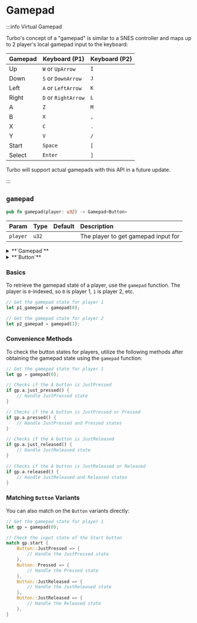 # Gamepad

:::info Virtual Gamepad

Turbo's concept of a "gamepad" is similar to a SNES controller and maps up to 2 player's local gamepad input to the keyboard:

| Gamepad | Keyboard (P1)       | Keyboard (P2) |
| ------- | ------------------- | ------------- |
| Up      | `W` or `UpArrow`    | `I`           |
| Down    | `S` or `DownArrow`  | `J`           |
| Left    | `A` or `LeftArrow`  | `K`           |
| Right   | `D` or `RightArrow` | `L`           |
| A       | `Z`                 | `M`           |
| B       | `X`                 | `,`           |
| X       | `C`                 | `.`           |
| Y       | `V`                 | `/`           |
| Start   | `Space`             | `[`           |
| Select  | `Enter`             | `]`           |

Turbo will support actual gamepads with this API in a future update.

:::

## `gamepad`

```rust title="turbo::input"
pub fn gamepad(player: u32) -> Gamepad<Button>
```

| Param    | Type  | Default | Description                         |
| :------- | :---- | :------ | :---------------------------------- |
| `player` | `u32` |         | The player to get gamepad input for |

<details>
<summary>**`Gamepad`**</summary>

```rust title="turbo::input"
/// Represents the state of various gamepad buttons.
#[repr(C, packed)]
#[derive(Clone, Copy, Debug, PartialEq, bytemuck::Pod, bytemuck::Zeroable)]
pub struct Gamepad<T: Copy> {
    /// The state of the up button.
    pub up: T,
    /// The state of the down button.
    pub down: T,
    /// The state of the left button.
    pub left: T,
    /// The state of the right button.
    pub right: T,
    /// The state of the A button.
    pub a: T,
    /// The state of the B button.
    pub b: T,
    /// The state of the X button.
    pub x: T,
    /// The state of the Y button.
    pub y: T,
    /// The state of the Start button.
    pub start: T,
    /// The state of the Select button.
    pub select: T,
}
```

</details>

<details>
<summary>**`Button`**</summary>

```rust title="turbo::input"
#[derive(Clone, Copy, Debug, PartialEq, Eq)]
pub enum Button {
    Released = 0,
    JustPressed = 1,
    Pressed = 2,
    JustReleased = 3,
}
```

</details>

### Basics

To retrieve the gamepad state of a player, use the `gamepad` function. The player is `0`-indexed, so `0` is player 1, `1` is player 2, etc.

```rust
// Get the gamepad state for player 1
let p1_gamepad = gamepad(0);

// Get the gamepad state for player 2
let p2_gamepad = gamepad(1);
```

### Convenience Methods

To check the button states for players, utilize the following methods after obtaining the gamepad state using the `gamepad` function:

```rust
// Get the gamepad state for player 1
let gp = gamepad(0);

// Checks if the A button is JustPressed
if gp.a.just_pressed() {
    // Handle JustPressed state
}

// Checks if the A button is JustPressed or Pressed
if gp.a.pressed() {
    // Handle JustPressed and Pressed states
}

// Checks if the A button is JustReleased
if gp.a.just_released() {
    // Handle JustReleased state
}

// Checks if the A button is JustReleased or Released
if gp.a.released() {
    // Handle JustReleased and Released states
}
```

### Matching `Button` Variants

You can also match on the `Button` variants directly:

```rust
// Get the gamepad state for player 1
let gp = gamepad(0);

// Check the input state of the Start button
match gp.start {
    Button::JustPressed => {
        // Handle the JustPressed state
    },
    Button::Pressed => {
        // Handle the Pressed state
    },
    Button::JustReleased => {
        // Handle the JustReleased state
    },
    Button::JustReleased => {
        // Handle the Released state
    },
}
```
